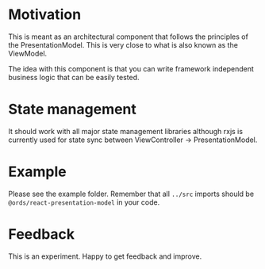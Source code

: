 # Motivation
This is meant as an architectural component that follows the principles of the PresentationModel. This is very close to what is also known as the ViewModel. 

The idea with this component is that you can write framework independent business logic that can be easily tested.

# State management
It should work with all major state management libraries although rxjs is currently used for state sync between ViewController -> PresentationModel.

# Example
Please see the example folder. Remember that all ``../src`` imports should be ``@ords/react-presentation-model`` in your code.

# Feedback
This is an experiment. Happy to get feedback and improve.
